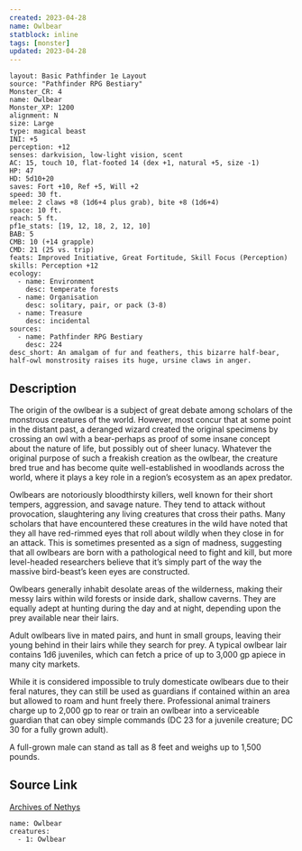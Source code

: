 ```yaml
---
created: 2023-04-28
name: Owlbear
statblock: inline
tags: [monster]
updated: 2023-04-28
---
```

```statblock
layout: Basic Pathfinder 1e Layout
source: "Pathfinder RPG Bestiary"
Monster_CR: 4
name: Owlbear
Monster_XP: 1200
alignment: N
size: Large
type: magical beast
INI: +5
perception: +12
senses: darkvision, low-light vision, scent
AC: 15, touch 10, flat-footed 14 (dex +1, natural +5, size -1)
HP: 47
HD: 5d10+20
saves: Fort +10, Ref +5, Will +2
speed: 30 ft.
melee: 2 claws +8 (1d6+4 plus grab), bite +8 (1d6+4)
space: 10 ft.
reach: 5 ft.
pf1e_stats: [19, 12, 18, 2, 12, 10]
BAB: 5
CMB: 10 (+14 grapple)
CMD: 21 (25 vs. trip)
feats: Improved Initiative, Great Fortitude, Skill Focus (Perception)
skills: Perception +12
ecology:
  - name: Environment
    desc: temperate forests
  - name: Organisation
    desc: solitary, pair, or pack (3-8)
  - name: Treasure
    desc: incidental
sources:
  - name: Pathfinder RPG Bestiary
    desc: 224
desc_short: An amalgam of fur and feathers, this bizarre half-bear, half-owl monstrosity raises its huge, ursine claws in anger.
```
## Description
The origin of the owlbear is a subject of great debate among scholars of the monstrous creatures of the world. However, most concur that at some point in the distant past, a deranged wizard created the original specimens by crossing an owl with a bear-perhaps as proof of some insane concept about the nature of life, but possibly out of sheer lunacy. Whatever the original purpose of such a freakish creation as the owlbear, the creature bred true and has become quite well-established in woodlands across the world, where it plays a key role in a region’s ecosystem as an apex predator.

Owlbears are notoriously bloodthirsty killers, well known for their short tempers, aggression, and savage nature. They tend to attack without provocation, slaughtering any living creatures that cross their paths. Many scholars that have encountered these creatures in the wild have noted that they all have red-rimmed eyes that roll about wildly when they close in for an attack. This is sometimes presented as a sign of madness, suggesting that all owlbears are born with a pathological need to fight and kill, but more level-headed researchers believe that it’s simply part of the way the massive bird-beast’s keen eyes are constructed.

Owlbears generally inhabit desolate areas of the wilderness, making their messy lairs within wild forests or inside dark, shallow caverns. They are equally adept at hunting during the day and at night, depending upon the prey available near their lairs.

Adult owlbears live in mated pairs, and hunt in small groups, leaving their young behind in their lairs while they search for prey. A typical owlbear lair contains 1d6 juveniles, which can fetch a price of up to 3,000 gp apiece in many city markets.

While it is considered impossible to truly domesticate owlbears due to their feral natures, they can still be used as guardians if contained within an area but allowed to roam and hunt freely there. Professional animal trainers charge up to 2,000 gp to rear or train an owlbear into a serviceable guardian that can obey simple commands (DC 23 for a juvenile creature; DC 30 for a fully grown adult).

A full-grown male can stand as tall as 8 feet and weighs up to 1,500 pounds.
## Source Link
[Archives of Nethys](https://aonprd.com/MonsterDisplay.aspx?ItemName=Owlbear)
```encounter-table
name: Owlbear
creatures:
  - 1: Owlbear
```
